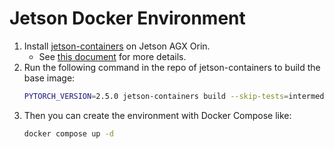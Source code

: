 # Jetson Docker Environment

1. Install [jetson-containers](https://github.com/dusty-nv/jetson-containers) on Jetson AGX Orin.
    - See [this document](https://github.com/dusty-nv/jetson-containers/blob/master/docs/setup.md) for more details.
2. Run the following command in the repo of jetson-containers to build the base image:
    ```sh
    PYTORCH_VERSION=2.5.0 jetson-containers build --skip-tests=intermediate torch torchvision
    ```
3. Then you can create the environment with Docker Compose like:
    ```sh
    docker compose up -d
    ```
